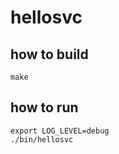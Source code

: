 
# hellosvc

## how to build
```
make
```

## how to run
```
export LOG_LEVEL=debug
./bin/hellosvc
```
